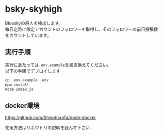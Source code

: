 # bsky-skyhigh

Blueskyの廃人を検出します。  
毎日定時に設定アカウントのフォロワーを取得し、そのフォロワーの前日投稿数をカウントしています。

## 実行手順

実行にあたっては`.env.example`を書き換えてください。  
以下の手順でデプロイします

```bash
cp .env.example .env
npm install
node index.js
```

## docker環境

https://github.com/ShinoharaTa/node-docker

使用方法はリポジトリの説明を読んで下さい
